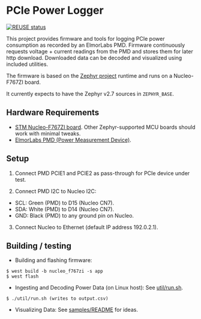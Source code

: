 <!--
SPDX-FileCopyrightText: 2023 Rivos Inc.

SPDX-License-Identifier: Apache-2.0
-->

# PCIe Power Logger

[![REUSE status](https://api.reuse.software/badge/github.com/rivosinc/pcie-power-logger)](https://api.reuse.software/info/github.com/rivosinc/pcie-power-logger)

This project provides firmware and tools for logging PCIe power consumption
as recorded by an ElmorLabs PMD. Firmware continuously requests voltage +
current readings from the PMD and stores them for later http download.
Downloaded data can be decoded and visualized using included utilities.

The firmware is based on the [Zephyr project](https://github.com/zephyrproject-rtos/zephyr) runtime and runs on a Nucleo-F767ZI board.

It currently expects to have the Zephyr v2.7 sources in `ZEPHYR_BASE`.

## Hardware Requirements
- [STM Nucleo-F767ZI board](https://www.st.com/en/evaluation-tools/nucleo-f767zi.html). Other Zephyr-supported MCU boards should work with minimal tweaks.
- [ElmorLabs PMD (Power Measurement Device)](https://elmorlabs.com/product/elmorlabs-pmd-power-measurement-device/).

## Setup
1) Connect PMD PCIE1 and PCIE2 as pass-through for PCIe device under test.

2) Connect PMD I2C to Nucleo I2C:
* SCL: Green (PMD) to D15 (Nucleo CN7).
* SDA: White (PMD) to D14 (Nucleo CN7).
* GND: Black (PMD) to any ground pin on Nucleo.

3. Connect Nucleo to Ethernet (default IP address 192.0.2.1).

## Building / testing

- Building and flashing firmware:
```
$ west build -b nucleo_f767zi -s app
$ west flash
```

- Ingesting and Decoding Power Data (on Linux host): See [util/run.sh](https://github.com/rivosinc/pcie-power-logger/blob/main/util/run.sh).
```
$ ./util/run.sh (writes to output.csv)
```

- Visualizing Data: See [samples/README](https://github.com/rivosinc/pcie-power-logger/blob/main/samples/README) for ideas.
